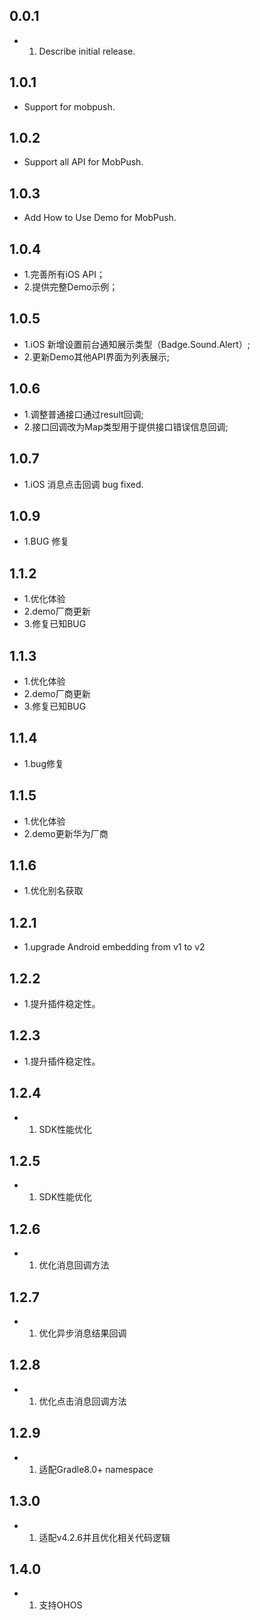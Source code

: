 ## 0.0.1

* 1. Describe initial release.

## 1.0.1

* Support for mobpush.

## 1.0.2

* Support all API for MobPush.

## 1.0.3

* Add How to Use Demo for MobPush.

## 1.0.4

* 1.完善所有iOS API；
* 2.提供完整Demo示例；

## 1.0.5

* 1.iOS 新增设置前台通知展示类型（Badge.Sound.Alert）;
* 2.更新Demo其他API界面为列表展示;

## 1.0.6

* 1.调整普通接口通过result回调;
* 2.接口回调改为Map类型用于提供接口错误信息回调;

## 1.0.7

* 1.iOS 消息点击回调 bug fixed. 

## 1.0.9

* 1.BUG 修复

## 1.1.2

* 1.优化体验
* 2.demo厂商更新
* 3.修复已知BUG

## 1.1.3

* 1.优化体验
* 2.demo厂商更新
* 3.修复已知BUG

## 1.1.4

* 1.bug修复

## 1.1.5

* 1.优化体验
* 2.demo更新华为厂商

## 1.1.6

* 1.优化别名获取

## 1.2.1

* 1.upgrade Android embedding from v1 to v2

## 1.2.2

* 1.提升插件稳定性。

## 1.2.3

* 1.提升插件稳定性。

## 1.2.4

* 1. SDK性能优化

## 1.2.5

* 1. SDK性能优化

## 1.2.6

* 1. 优化消息回调方法

## 1.2.7

* 1. 优化异步消息结果回调

## 1.2.8

* 1. 优化点击消息回调方法

## 1.2.9

* 1. 适配Gradle8.0+ namespace
  
## 1.3.0

* 1. 适配v4.2.6并且优化相关代码逻辑

## 1.4.0

* 1. 支持OHOS
